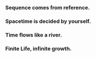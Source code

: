 ### Sequence comes from reference.

### Spacetime is decided by yourself.

### Time flows like a river.

### Finite Life, infinite growth.
